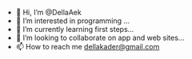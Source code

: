 - 👋 Hi, I’m @DellaAek
- 👀 I’m interested in programming ...
- 🌱 I’m currently learning first steps...
- 💞️ I’m looking to collaborate on app and web sites...
- 📫 How to reach me dellakader@gmail.com

<!---
DellaAek/DellaAek is a ✨ special ✨ repository because its `README.md` (this file) appears on your GitHub profile.
You can click the Preview link to take a look at your changes.
--->
